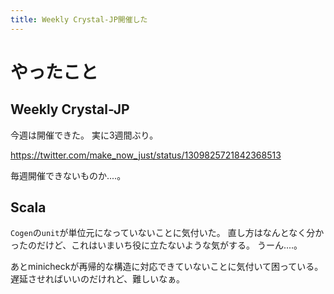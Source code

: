 ```yaml
---
title: Weekly Crystal-JP開催した
---
```


# やったこと

## Weekly Crystal-JP

今週は開催できた。
実に3週間ぶり。

<https://twitter.com/make_now_just/status/1309825721842368513>

毎週開催できないものか‥‥。

## Scala

`Cogen`の`unit`が単位元になっていないことに気付いた。
直し方はなんとなく分かったのだけど、これはいまいち役に立たないような気がする。
うーん‥‥。

あとminicheckが再帰的な構造に対応できていないことに気付いて困っている。
遅延させればいいのだけれど、難しいなぁ。
